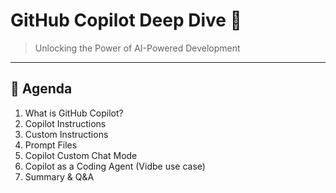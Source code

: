 # GitHub Copilot Deep Dive 🎯
> Unlocking the Power of AI-Powered Development

---

## 🚀 Agenda

1. What is GitHub Copilot?
2. Copilot Instructions
3. Custom Instructions
4. Prompt Files
5. Copilot Custom Chat Mode
6. Copilot as a Coding Agent (Vidbe use case)
7. Summary & Q&A
 